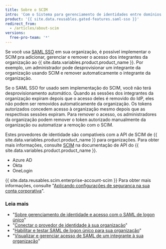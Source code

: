 ```yaml
---
title: Sobre o SCIM
intro: 'Com o Sistema para gerenciamento de identidades entre domínios (SCIM, System for Cross-domain Identity Management), os administradores podem automatizar a troca de informações de identidade do usuário entre sistemas.'
product: '{{ site.data.reusables.gated-features.saml-sso }}'
redirect_from:
  - /articles/about-scim
versions:
  free-pro-team: '*'
---
```


Se você usa [SAML SSO](/articles/about-identity-and-access-management-with-saml-single-sign-on) em sua organização, é possível implementar o SCIM pra adicionar, gerenciar e remover o acesso dos integrantes da organização ao {{ site.data.variables.product.product_name }}. Por exemplo, um administrador pode desprovisionar um integrante da organização usando SCIM e remover automaticamente o integrante da organização.

Se o SAML SSO for usado sem implementação do SCIM, você não terá desprovisionamento automático. Quando as sessões dos integrantes da organização expiram depois que o acesso deles é removido do IdP, eles não podem ser removidos automaticamente da organização. Os tokens autorizados concedem acesso à organização mesmo depois que as respectivas sessões expiram. Para remover o acesso, os administradores da organização podem remover o token autorizado manualmente da organização ou automatizar a remoção com o SCIM.

Estes provedores de identidade são compatíveis com a API de SCIM de {{ site.data.variables.product.product_name }} para organizações. Para obter mais informações, consulte [SCIM](/v3/scim/) na documentação de API do {{ site.data.variables.product.product_name }}.
- Azure AD
- Okta
- OneLogin

{{ site.data.reusables.scim.enterprise-account-scim }} Para obter mais informações, consulte "[Aplicando configurações de segurança na sua conta corporativa](/github/setting-up-and-managing-your-enterprise-account/enforcing-security-settings-in-your-enterprise-account#managing-user-provisioning-for-organizations-in-your-enterprise-account)".

### Leia mais

- "[Sobre gerenciamento de identidade e acesso com o SAML de logon único](/articles/about-identity-and-access-management-with-saml-single-sign-on)"
- "[Conectar o provedor de identidade à sua organização](/articles/connecting-your-identity-provider-to-your-organization)"
- "[Habilitar e testar SAML de logon único para sua organização](/articles/enabling-and-testing-saml-single-sign-on-for-your-organization)"
- "[Visualizar e gerenciar acesso de SAML de um integrante à sua organização](/github/setting-up-and-managing-organizations-and-teams//viewing-and-managing-a-members-saml-access-to-your-organization)"
